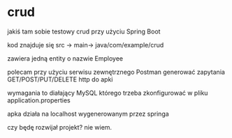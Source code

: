 # crud

jakiś tam sobie testowy crud przy użyciu Spring Boot

kod znajduje się src -> main-> java/com/example/crud

zawiera jedną entity o nazwie Employee

polecam przy użyciu serwisu zewnętrznego Postman generować zapytania GET/POST/PUT/DELETE http do apki

wymagania to diałający MySQL którego trzeba zkonfigurować w pliku application.properties

apka działa na localhost wygenerowanym przez springa

czy będę rozwijał projekt? nie wiem.
